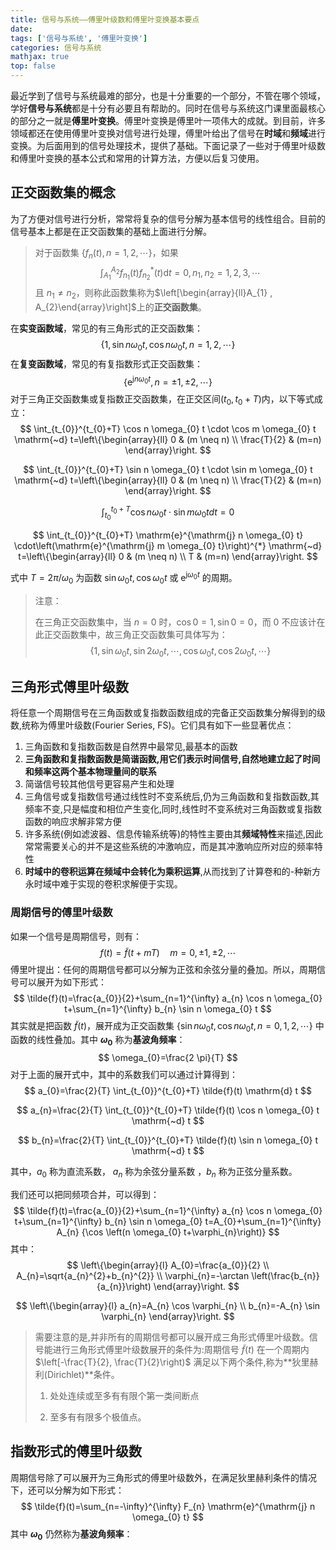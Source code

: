 ```yaml
---
title: 信号与系统——傅里叶级数和傅里叶变换基本要点
date: 
tags: ['信号与系统', '傅里叶变换']
categories: 信号与系统
mathjax: true
top: false
---
```


最近学到了信号与系统最难的部分，也是十分重要的一个部分，不管在哪个领域，学好**信号与系统**都是十分有必要且有帮助的。同时在信号与系统这门课里面最核心的部分之一就是**傅里叶变换**。傅里叶变换是傅里叶一项伟大的成就。到目前，许多领域都还在使用傅里叶变换对信号进行处理，傅里叶给出了信号在**时域**和**频域**进行变换。为后面用到的信号处理技术，提供了基础。下面记录了一些对于傅里叶级数和傅里叶变换的基本公式和常用的计算方法，方便以后复习使用。



## 正交函数集的概念

为了方便对信号进行分析，常常将复杂的信号分解为基本信号的线性组合。目前的信号基本上都是在正交函数集的基础上面进行分解。

<!-- more -->

> 对于函数集 $\left\{f_{n}(t), n=1,2, \cdots\right\}$，如果
> $$
> \int_{A_{1}}^{A_{2}} f_{n_{1}}(t) f_{n_{2}}^{*}(t) \mathrm{d} t=0, n_{1}, n_{2}=1,2,3, \cdots
> $$
> 且 $n_{1} \neq n_{2}$，则称此函数集称为$\left[\begin{array}{ll}A_{1} , A_{2}\end{array}\right]$上的**正交函数集**。

 在**实变函数域**，常见的有三角形式的正交函数集：
$$
\left\{1, \sin n \omega_{0} t, \cos n \omega_{0} t, n=1,2, \cdots\right\}
$$
在**复变函数域**，常见的有复指数形式正交函数集：
$$
\left\{\mathrm{e}^{\mathrm{j} n \omega_{0}{t}}, n=\pm 1, \pm 2, \cdots\right\}
$$
对于三角正交函数集或复指数正交函数集，在正交区间$\left(t_{0}, t_{0}+T\right)$内，以下等式成立：
$$
\int_{t_{0}}^{t_{0}+T} \cos n \omega_{0} t \cdot \cos m \omega_{0} t \mathrm{~d} t=\left\{\begin{array}{ll}
0 & (m \neq n) \\
\frac{T}{2} & (m=n)
\end{array}\right.
$$

$$
\int_{t_{0}}^{t_{0}+T} \sin n \omega_{0} t \cdot \sin m \omega_{0} t \mathrm{~d} t=\left\{\begin{array}{ll}
0 & (m \neq n) \\
\frac{T}{2} & (m=n)
\end{array}\right.
$$

$$
\int_{t_{0}}^{t_{0}+T} \cos n \omega_{0} t \cdot \sin m \omega_{0} t d t=0
$$

$$
\int_{t_{0}}^{t_{0}+T} \mathrm{e}^{\mathrm{j} n \omega_{0} t} \cdot\left(\mathrm{e}^{\mathrm{j} m \omega_{0} t}\right)^{*} \mathrm{~d} t=\left\{\begin{array}{ll}
0 & (m \neq n) \\
T & (m=n)
\end{array}\right.
$$

式中 $T=2 \pi / \omega_{0}$ 为函数 $\sin \omega_{0} t, \cos \omega_{0} t$ 或 $\mathrm{e}^{\mathrm{j} \omega_{0} t}$ 的周期。

> 注意：
>
> 在三角正交函数集中，当 $n=0$ 时，$\cos 0=1, \sin 0=0$，而 0 不应该计在此正交函数集中，故三角正交函数集可具体写为：
> $$
> \left\{1, \sin \omega_{0} t, \sin 2 \omega_{0} t, \cdots, \cos \omega_{0} t, \cos 2 \omega_{0} t, \cdots\right\}
> $$



## 三角形式傅里叶级数


将任意一个周期信号在三角函数或复指数函数组成的完备正交函数集分解得到的级数,统称为傅里叶级数(Fourier Series, FS)。它们具有如下一些显著优点：

1. 三角函数和复指数函数是自然界中最常见,最基本的函数
2. **三角函数和复指数函数是简谐函数,用它们表示时间信号,自然地建立起了时间和频率这两个基本物理量间的联系**
3. 简谐信号较其他信号更容易产生和处理
4. 三角信号或复指数信号通过线性时不变系统后,仍为三角函数和复指数函数,其频率不变,只是幅度和相位产生变化,同时,线性时不变系统对三角函数或复指数函数的响应求解非常方便
5. 许多系统(例如滤波器、信息传输系统等)的特性主要由其**频域特性**来描述,因此常常需要关心的并不是这些系统的冲激响应，而是其冲激响应所对应的频率特性
6. **时域中的卷积运算在频域中会转化为乘积运算**,从而找到了计算卷和的-种新方永时域中难于实现的卷积求解便于实现。

### 周期信号的傅里叶级数

如果一个信号是周期信号，则有：
$$
{f(t)=\tilde{f}(t+m T)} \quad m=0, \pm 1, \pm 2, \cdots
$$
傅里叶提出：任何的周期信号都可以分解为正弦和余弦分量的叠加。所以，周期信号可以展开为如下形式：
$$
\tilde{f}(t)=\frac{a_{0}}{2}+\sum_{n=1}^{\infty} a_{n} \cos n \omega_{0} t+\sum_{n=1}^{\infty} b_{n} \sin n \omega_{0} t
$$
其实就是把函数 $\tilde{f}(t)$，展开成为正交函数集 $\left\{\sin n \omega_{0} t, \cos n \omega_{0} t, n=0,1,2, \cdots\right\}$ 中函数的线性叠加。其中 **$\omega_{0}$** 称为**基波角频率**：
$$
\omega_{0}=\frac{2 \pi}{T}
$$
对于上面的展开式中，其中的系数我们可以通过计算得到：
$$
a_{0}=\frac{2}{T} \int_{t_{0}}^{t_{0}+T} \tilde{f}(t) \mathrm{d} t
$$

$$
a_{n}=\frac{2}{T} \int_{t_{0}}^{t_{0}+T} \tilde{f}(t) \cos n \omega_{0} t \mathrm{~d} t
$$

$$
b_{n}=\frac{2}{T} \int_{t_{0}}^{t_{0}+T} \tilde{f}(t) \sin n \omega_{0} t \mathrm{~d} t
$$

其中，$a_{0}$ 称为直流系数， $a_{n}$ 称为余弦分量系数 ，$b_{n}$ 称为正弦分量系数。

我们还可以把同频项合并，可以得到：
$$
\tilde{f}(t)=\frac{a_{0}}{2}+\sum_{n=1}^{\infty} a_{n} \cos n \omega_{0} t+\sum_{n=1}^{\infty} b_{n} \sin n \omega_{0} t=A_{0}+\sum_{n=1}^{\infty} A_{n} {\cos \left(n \omega_{0} t+\varphi_{n}\right)}
$$
其中：
$$
\left\{\begin{array}{l}
A_{0}=\frac{a_{0}}{2} \\
A_{n}=\sqrt{a_{n}^{2}+b_{n}^{2}} \\
\varphi_{n}=-\arctan \left(\frac{b_{n}}{a_{n}}\right)
\end{array}\right.
$$

$$
\left\{\begin{array}{l}
a_{n}=A_{n} \cos \varphi_{n} \\
b_{n}=-A_{n} \sin \varphi_{n}
\end{array}\right.
$$

> 需要注意的是,并非所有的周期信号都可以展开成三角形式傅里叶级数。信号能进行三角形式傅里叶级数展开的条件为:周期信号 $\tilde{f}(t)$ 在一个周期内 $\left[-\frac{T}{2}, \frac{T}{2}\right)$ 满足以下两个条件,称为**狄里赫利(Dirichlet)**条件。
>
> 1. 处处连续或至多有有限个第一类间断点
>
> 2. 至多有有限多个极值点。



## 指数形式的傅里叶级数

周期信号除了可以展开为三角形式的傅里叶级数外，在满足狄里赫利条件的情况下，还可以分解为如下形式：
$$
\tilde{f}(t)=\sum_{n=-\infty}^{\infty} F_{n} \mathrm{e}^{\mathrm{j} n \omega_{0} t}
$$
其中 **$\omega_{0}$** 仍然称为**基波角频率**：